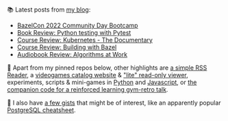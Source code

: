 
📚 Latest posts from <a href="https://blog.kartones.net/">my blog</a>:

<!--START_SECTION:blogposts-->
* [BazelCon 2022 Community Day Bootcamp](https:&#x2F;&#x2F;blog.kartones.net&#x2F;post&#x2F;bazelcon-2022-community-day-bootcamp&#x2F;)
* [Book Review: Python testing with Pytest](https:&#x2F;&#x2F;blog.kartones.net&#x2F;post&#x2F;book-review-python-testing-with-pytest&#x2F;)
* [Course Review: Kubernetes - The Documentary](https:&#x2F;&#x2F;blog.kartones.net&#x2F;post&#x2F;course-review-kubernetes-the-documentary&#x2F;)
* [Course Review: Building with Bazel](https:&#x2F;&#x2F;blog.kartones.net&#x2F;post&#x2F;course-review-building-with-bazel&#x2F;)
* [Audiobook Review: Algorithms at Work](https:&#x2F;&#x2F;blog.kartones.net&#x2F;post&#x2F;audiobook-review-algorithms-at-work&#x2F;)
<!--END_SECTION:blogposts-->


📌 Apart from my pinned repos below, other highlights are [a simple RSS Reader](https://github.com/Kartones/pbrr#pbrr---pretty-basic-rss-reader), a [videogames catalog website](https://github.com/Kartones/finished-games#finished-games) & ["lite" read-only viewer](https://github.com/Kartones/fg-viewer#finished-games-viewer), experiments, scripts & mini-games in [Python](https://github.com/Kartones/python#python-assorted-code) and [Javascript](https://github.com/Kartones/JSAssorted#javascript-assorted-code), or [the companion code for a reinforced learning gym-retro talk](https://github.com/Kartones/mindcamp-x-gym-retro#mindcamp-x-gym-retro-talk-companion-code-and-images).

📝 I also have [a few gists](https://gist.github.com/Kartones?direction=desc&sort=updated) that might be of interest, like an apparently popular [PostgreSQL cheatsheet](https://gist.github.com/Kartones/dd3ff5ec5ea238d4c546).

